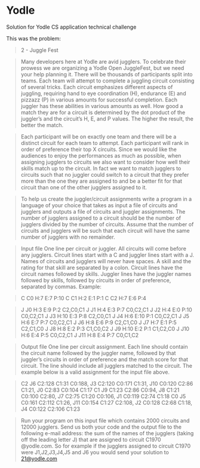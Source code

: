 # Yodle
Solution for Yodle CS application technical challenge

This was the problem:


>2 - Juggle Fest

>Many developers here at Yodle are avid jugglers. To celebrate their prowess we are organizing a Yodle Open JuggleFest, but we need your help planning it. There will be thousands of participants split into teams. Each team will attempt to complete a juggling circuit consisting of several tricks. Each circuit emphasizes different aspects of juggling, requiring hand to eye coordination (H), endurance (E) and pizzazz (P) in various amounts for successful completion. Each juggler has these abilities in various amounts as well. How good a match they are for a circuit is determined by the dot product of the juggler’s and the circuit’s H, E, and P values. The higher the result, the better the match.

>Each participant will be on exactly one team and there will be a distinct circuit for each team to attempt. Each participant will rank in order of preference their top X circuits. Since we would like the audiences to enjoy the performances as much as possible, when assigning jugglers to circuits we also want to consider how well their skills match up to the circuit. In fact we want to match jugglers to circuits such that no juggler could switch to a circuit that they prefer more than the one they are assigned to and be a better fit for that circuit than one of the other jugglers assigned to it.

>To help us create the juggler/circuit assignments write a program in a language of your choice that takes as input a file of circuits and jugglers and outputs a file of circuits and juggler assignments. The number of jugglers assigned to a circuit should be the number of jugglers divided by the number of circuits. Assume that the number of circuits and jugglers will be such that each circuit will have the same number of jugglers with no remainder.

>Input file
>One line per circuit or juggler. All circuits will come before any jugglers. Circuit lines start with a C and juggler lines start with a J. Names of circuits and jugglers will never have spaces. A skill and the rating for that skill are separated by a colon. Circuit lines have the circuit names followed by skills. Juggler lines have the juggler names followed by skills, followed by circuits in order of preference, separated by commas. Example:

>C C0 H:7 E:7 P:10
>C C1 H:2 E:1 P:1
>C C2 H:7 E:6 P:4

>J J0 H:3 E:9 P:2 C2,C0,C1
>J J1 H:4 E:3 P:7 C0,C2,C1
>J J2 H:4 E:0 P:10 C0,C2,C1
>J J3 H:10 E:3 P:8 C2,C0,C1
>J J4 H:6 E:10 P:1 C0,C2,C1
>J J5 H:6 E:7 P:7 C0,C2,C1
>J J6 H:8 E:6 P:9 C2,C1,C0
>J J7 H:7 E:1 P:5 C2,C1,C0
>J J8 H:8 E:2 P:3 C1,C0,C2
>J J9 H:10 E:2 P:1 C1,C2,C0
>J J10 H:6 E:4 P:5 C0,C2,C1
>J J11 H:8 E:4 P:7 C0,C1,C2

>Output file
>One line per circuit assignment. Each line should contain the circuit name followed by the juggler name, followed by that juggler’s circuits in order of preference and the match score for that circuit. The line should include all jugglers matched to the circuit. The example below is a valid assignment for the input file above.

>C2 J6 C2:128 C1:31 C0:188, J3 C2:120 C0:171 C1:31, J10 C0:120 C2:86 C1:21, J0 C2:83 C0:104 C1:17 
>C1 J9 C1:23 C2:86 C0:94, J8 C1:21 C0:100 C2:80, J7 C2:75 C1:20 C0:106, J1 C0:119 C2:74 C1:18 
>C0 J5 C0:161 C2:112 C1:26, J11 C0:154 C1:27 C2:108, J2 C0:128 C2:68 C1:18, J4 C0:122 C2:106 C1:23

>Run your program on this input file which contains 2000 circuits and 12000 jugglers. Send us both your code and the output file to the following e-mail address: the sum of the names of the jugglers (taking off the leading letter J) that are assigned to circuit C1970 @yodle.com. So for example if the jugglers assigned to circuit C1970 were J1,J2,J3,J4,J5 and J6 you would send your solution to 21@yodle.com
